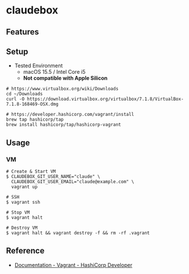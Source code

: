 # claudebox


## Features



## Setup

- Tested Environment
  - macOS 15.5 / Intel Core i5
  - **Not compatible with Apple Silicon**

```shell
# https://www.virtualbox.org/wiki/Downloads
cd ~/Downloads
curl -O https://download.virtualbox.org/virtualbox/7.1.8/VirtualBox-7.1.8-168469-OSX.dmg

# https://developer.hashicorp.com/vagrant/install
brew tap hashicorp/tap
brew install hashicorp/tap/hashicorp-vagrant
```


## Usage

### VM

```shell
# Create & Start VM
$ CLAUDEBOX_GIT_USER_NAME="claude" \
  CLAUDEBOX_GIT_USER_EMAIL="claude@example.com" \
  vagrant up

# SSH
$ vagrant ssh

# Stop VM
$ vagrant halt

# Destroy VM
$ vagrant halt && vagrant destroy -f && rm -rf .vagrant
```


## Reference

- [Documentation - Vagrant - HashiCorp Developer](https://developer.hashicorp.com/vagrant/docs)
